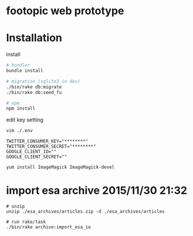 footopic web prototype
===

# Installation

install

```sh
# bundler
bundle install

# migration (sqlite3 in dev)
./bin/rake db:migrate
./bin/rake db:seed_fu

# npm
npm install

```

edit key setting

```sh
vim ./.env

```

```sh:.env
TWITTER_CONSUMER_KEY="********"
TWITTER_CONSUMER_SECRET="********"
GOOGLE_CLIENT_ID=""
GOOGLE_CLIENT_SECRET=""
```

``` setting up ImageMagic
yum install ImageMagick ImageMagick-devel
```


# import esa archive 2015/11/30 21:32
```
# unzip
unzip ./esa_archives/articles.zip -d ./esa_archives/articles

# run rake/task
./bin/rake archive:import_esa_io
```

